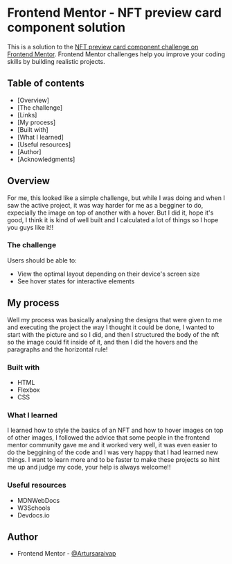 # Frontend Mentor - NFT preview card component solution

This is a solution to the [NFT preview card component challenge on Frontend Mentor](https://www.frontendmentor.io/challenges/nft-preview-card-component-SbdUL_w0U). Frontend Mentor challenges help you improve your coding skills by building realistic projects.

## Table of contents

- [Overview]
- [The challenge]
- [Links]
- [My process]
- [Built with]
- [What I learned]
- [Useful resources]
- [Author]
- [Acknowledgments]

## Overview

For me, this looked like a simple challenge, but while I was doing and when I saw the active project, it was way harder for me as a begginer to do, expecially the image on top of another with a hover. But I did it, hope it's good, I think it is kind of well built and I calculated a lot of things so I hope you guys like it!!

### The challenge

Users should be able to:

- View the optimal layout depending on their device's screen size
- See hover states for interactive elements

## My process

Well my process was basically analysing the designs that were given to me and executing the project the way I thought it could be done, I wanted to start with the picture and so I did, and then I structured the body of the nft so the image could fit inside of it, and then I did the hovers and the paragraphs and the horizontal rule!

### Built with

- HTML
- Flexbox
- CSS

### What I learned

I learned how to style the basics of an NFT and how to hover images on top of other images, I followed the advice that some people in the frontend mentor community gave me and it worked very well, it was even easier to do the beggining of the code and I was very happy that I had learned new things. I want to learn more and to be faster to make these projects so hint me up and judge my code, your help is always welcome!!

### Useful resources

- MDNWebDocs
- W3Schools
- Devdocs.io

## Author

- Frontend Mentor - [@Artursaraivap](https://www.frontendmentor.io/profile/Artursaraivap)
